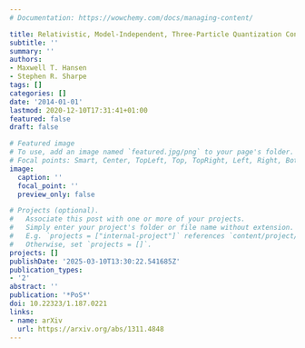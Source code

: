 ```yaml
---
# Documentation: https://wowchemy.com/docs/managing-content/

title: Relativistic, Model-Independent, Three-Particle Quantization Condition
subtitle: ''
summary: ''
authors:
- Maxwell T. Hansen
- Stephen R. Sharpe
tags: []
categories: []
date: '2014-01-01'
lastmod: 2020-12-10T17:31:41+01:00
featured: false
draft: false

# Featured image
# To use, add an image named `featured.jpg/png` to your page's folder.
# Focal points: Smart, Center, TopLeft, Top, TopRight, Left, Right, BottomLeft, Bottom, BottomRight.
image:
  caption: ''
  focal_point: ''
  preview_only: false

# Projects (optional).
#   Associate this post with one or more of your projects.
#   Simply enter your project's folder or file name without extension.
#   E.g. `projects = ["internal-project"]` references `content/project/deep-learning/index.md`.
#   Otherwise, set `projects = []`.
projects: []
publishDate: '2025-03-10T13:30:22.541685Z'
publication_types:
- '2'
abstract: ''
publication: '*PoS*'
doi: 10.22323/1.187.0221
links:
- name: arXiv
  url: https://arxiv.org/abs/1311.4848
---
```

